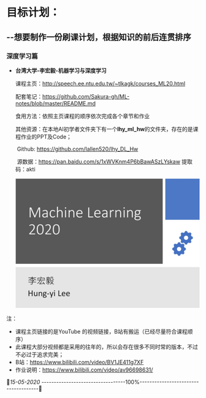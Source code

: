 # 目标计划：

## --想要制作一份刷课计划，根据知识的前后连贯排序

### 深度学习篇

- **台湾大学-李宏毅-机器学习与深度学习**

  课程主页：http://speech.ee.ntu.edu.tw/~tlkagk/courses_ML20.html

  配套笔记：https://github.com/Sakura-gh/ML-notes/blob/master/README.md

  食用方法：依照主页课程的顺序依次完成各个章节和作业

  其他资源：在本地AI初学者文件夹下有一个**lhy_ml_hw**的文件夹，存在的是课程作业的PPT及Code；

  ​                     Github: https://github.com/Iallen520/lhy_DL_Hw

  ​                      源数据：https://pan.baidu.com/s/1xWVKnm4P6bBawASzLYskaw 提取码：akti

  <img src="./images/Snipaste_2020-05-14_21-34-39.jpg" style="zoom:50%;" />

注：

- 课程主页链接的是YouTube 的视频链接，B站有搬运（已经尽量符合课程顺序）
- 此课程大部分视频都是采用的往年的，所以会存在很多不同时常的版本，不过不必过于追求完美；
- B站：https://www.bilibili.com/video/BV1JE411g7XF
- 作业说明：https://www.bilibili.com/video/av96698631/

:date:*15-05-2020*   ----------------------------------100%-------------------------------------:calendar:      

